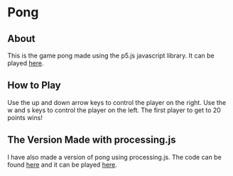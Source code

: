 # Pong
## About
This is the game pong made using the p5.js javascript library.
It can be played [here](https://pikachu03.github.io/pong_p5.js/).
## How to Play
Use the up and down arrow keys to control the player on the right.
Use the w and s keys to control the player on the left.
The first player to get to 20 points wins!
## The Version Made with processing.js
I have also made a version of pong using processing.js. The code can be found [here](https://github.com/pikachu03/pjs_pong) and it can be played [here](https://pikachu03.github.io/pjs_pong).
